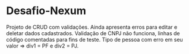 # Desafio-Nexum
Projeto de CRUD com validações. Ainda apresenta erros para editar e deletar dados cadastrados. Validação de CNPJ não funciona, linhas de código comentadas para fins de teste. 
Tipo de pessoa com erro em seu valor => div1 = PF e div2 = PJ.

